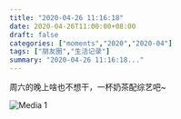```yaml
---
title: "2020-04-26 11:16:18"
date: 2020-04-26T11:00:00+08:00
draft: false
categories: ["moments","2020","2020-04"]
tags: ["朋友圈","生活记录"]
summary: "2020-04-26 11:16:18..."
---
```


周六的晚上啥也不想干，一杯奶茶配综艺吧~

![Media 1](/Moments/photos/2020-04-26/202004261116180.jpg)

